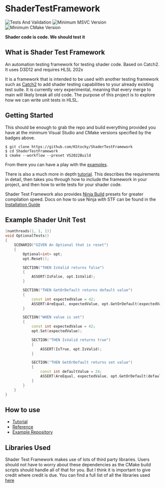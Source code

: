 # ShaderTestFramework

![Tests And Validation](https://github.com/KStocky/ShaderTestFramework/actions/workflows/PushWorkflow.yml/badge.svg)
![Minimum MSVC Version](https://byob.yarr.is/KStocky/ShaderTestFramework/MinMSVCVersion)
![Minimum CMake Version](https://img.shields.io/endpoint?url=https://gist.githubusercontent.com/KStocky/fc80ff760df6627ccc295d486a54824c/raw/MinCMakeVersion.json)

**Shader code is code. We should test it**

## What is Shader Test Framework

An automation testing framework for testing shader code. Based on Catch2. It uses D3D12 and requires HLSL 202x

It is a framework that is intended to be used with another testing framework such as [Catch2](https://github.com/catchorg/Catch2/tree/devel) to add shader testing capabilities to your already existing test suite. It is currently very experimental, meaning that every merge to main will likely break all old code. The purpose of this project is to explore how we can write unit tests in HLSL.

## Getting Started

This should be enough to grab the repo and build everything provided you have at the minimum Visual Studio and CMake versions specified by the badges above.
```
$ git clone https://github.com/KStocky/ShaderTestFramework
$ cd ShaderTestFramework
$ cmake --workflow --preset VS2022Build
```

From there you can have a play with the [examples](./examples).

There is also a much more in depth [tutorial](docs/Tutorial.md). This describes the requirements in detail, then takes you through how to include the framework in your project, and then how to write tests for your shader code.

Shader Test Framework also provides [Ninja Build](https://ninja-build.org/) presets for greater compilation speed. Docs on how to use Ninja with STF can be found in the [Installation Guide](./docs/InstallationGuide.md)

## Example Shader Unit Test

```c++
[numthreads(1, 1, 1)]
void OptionalTests()
{
    SCENARIO("GIVEN An Optional that is reset")
    {
        Optional<int> opt;
        opt.Reset();

        SECTION("THEN IsValid returns false")
        {
            ASSERT(IsFalse, opt.IsValid);
        }

        SECTION("THEN GetOrDefault returns default value")
        {
            const int expectedValue = 42;
            ASSERT(AreEqual, expectedValue, opt.GetOrDefault(expectedValue));
        }

        SECTION("WHEN value is set")
        {
            const int expectedValue = 42;
            opt.Set(expectedValue);

            SECTION("THEN IsValid returns true")
            {
                ASSERT(IsTrue, opt.IsValid);
            }

            SECTION("THEN GetOrDefault returns set value")
            {
                const int defaultValue = 24;
                ASSERT(AreEqual, expectedValue, opt.GetOrDefault(defaultValue));
            }
        }
    }
}
```

## How to use

- [Tutorial](./docs/Tutorial.md)
- [Reference](./docs/ShaderTestFramework.md)
- [Example Repository](https://github.com/KStocky/ShaderTestFrameworkExamples)

## Libraries Used

Shader Test Framework makes use of lots of third party libraries. Users should not have to worry about these dependencies as the CMake build scripts should handle all of that for you. But I think it is important to give credit where credit is due.
You can find a full list of all the libraries used [here](./docs/ThirdPartyLibraries.md)